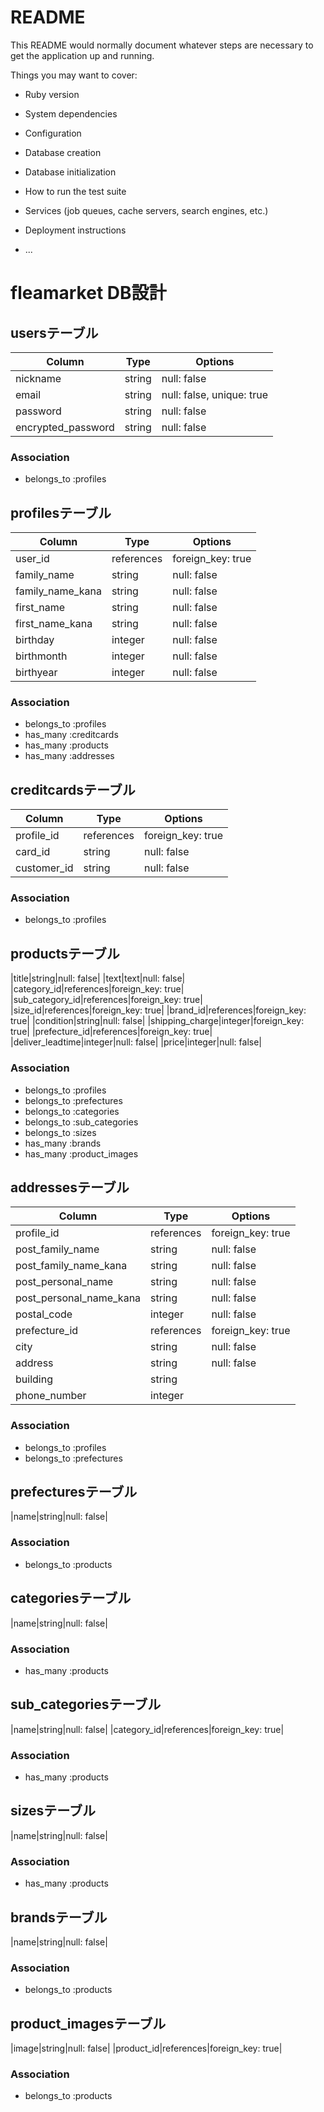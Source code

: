 # README

This README would normally document whatever steps are necessary to get the
application up and running.

Things you may want to cover:

* Ruby version

* System dependencies

* Configuration

* Database creation

* Database initialization

* How to run the test suite

* Services (job queues, cache servers, search engines, etc.)

* Deployment instructions

* ...

# fleamarket DB設計
## usersテーブル

|Column|Type|Options|
|------|----|-------|
|nickname|string|null: false|
|email|string|null: false, unique: true|
|password|string|null: false|
|encrypted_password|string|null: false|

### Association
- belongs_to :profiles

## profilesテーブル

|Column|Type|Options|
|------|----|-------|
|user_id|references|foreign_key: true|
|family_name|string|null: false|
|family_name_kana|string|null: false|
|first_name|string|null: false|
|first_name_kana|string|null: false|
|birthday|integer|null: false|
|birthmonth|integer|null: false|
|birthyear|integer|null: false|

### Association
- belongs_to :profiles
- has_many :creditcards
- has_many :products
- has_many :addresses

## creditcardsテーブル

|Column|Type|Options|
|------|----|-------|
|profile_id|references|foreign_key: true|
|card_id|string|null: false|
|customer_id|string|null: false|

### Association
- belongs_to :profiles

## productsテーブル
|title|string|null: false|
|text|text|null: false|
|category_id|references|foreign_key: true|
|sub_category_id|references|foreign_key: true|
|size_id|references|foreign_key: true|
|brand_id|references|foreign_key: true|
|condition|string|null: false|
|shipping_charge|integer|foreign_key: true|
|prefecture_id|references|foreign_key: true|
|deliver_leadtime|integer|null: false|
|price|integer|null: false|

### Association
- belongs_to :profiles
- belongs_to :prefectures
- belongs_to :categories
- belongs_to :sub_categories
- belongs_to :sizes
- has_many :brands
- has_many :product_images

## addressesテーブル

|Column|Type|Options|
|------|----|-------|
|profile_id|references|foreign_key: true|
|post_family_name|string|null: false|
|post_family_name_kana|string|null: false|
|post_personal_name|string|null: false|
|post_personal_name_kana|string|null: false|
|postal_code|integer|null: false|
|prefecture_id|references|foreign_key: true|
|city|string|null: false|
|address|string|null: false|
|building|string|
|phone_number|integer|

### Association
- belongs_to :profiles
- belongs_to :prefectures

## prefecturesテーブル
|name|string|null: false|

### Association
- belongs_to :products

## categoriesテーブル
|name|string|null: false|

### Association
- has_many :products

## sub_categoriesテーブル
|name|string|null: false|
|category_id|references|foreign_key: true|

### Association
- has_many :products

## sizesテーブル
|name|string|null: false|

### Association
- has_many :products

## brandsテーブル
|name|string|null: false|

### Association
- belongs_to :products

## product_imagesテーブル
|image|string|null: false|
|product_id|references|foreign_key: true|

### Association
- belongs_to :products
